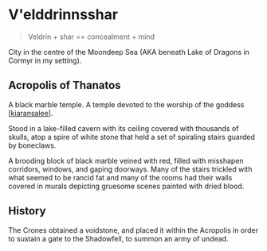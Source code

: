 # V'elddrinnsshar
> Veldrin + shar == concealment + mind

City in the centre of the Moondeep Sea (AKA beneath Lake of Dragons in Cormyr in my setting).

## Acropolis of Thanatos
A black marble temple. A temple devoted to the worship of the goddess [[kiaransalee]].

Stood in a lake-filled cavern with its ceiling covered with thousands of skulls, atop a spire of white stone that held a set of spiraling stairs guarded by boneclaws.

A brooding block of black marble veined with red, filled with misshapen corridors, windows, and gaping doorways. Many of the stairs trickled with what seemed to be rancid fat and many of the rooms had their walls covered in murals depicting gruesome scenes painted with dried blood.

## History
The Crones obtained a voidstone, and placed it within the Acropolis in order to sustain a gate to the Shadowfell, to summon an army of undead.

[//begin]: # "Autogenerated link references for markdown compatibility"
[kiaransalee]: ../deities/kiaransalee "Kiaransalee"
[//end]: # "Autogenerated link references"

